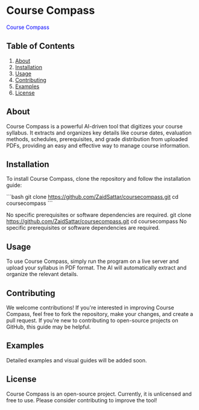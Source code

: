 # Course Compass

<span style="color:blue">Course Compass</span>



## Table of Contents
1. [About](#about)
2. [Installation](#installation)
3. [Usage](#usage)
4. [Contributing](#contributing)
5. [Examples](#examples)
6. [License](#license)

## About
Course Compass is a powerful AI-driven tool that digitizes your course syllabus. It extracts and organizes key details like course dates, evaluation methods, schedules, prerequisites, and grade distribution from uploaded PDFs, providing an easy and effective way to manage course information.

## Installation
To install Course Compass, clone the repository and follow the installation guide:

\`\`\`bash
git clone https://github.com/ZaidSattar/coursecompass.git
cd coursecompass
\`\`\`

No specific prerequisites or software dependencies are required.
git clone https://github.com/ZaidSattar/coursecompass.git
cd coursecompass
No specific prerequisites or software dependencies are required.

## Usage
To use Course Compass, simply run the program on a live server and upload your syllabus in PDF format. The AI will automatically extract and organize the relevant details.

## Contributing
We welcome contributions! If you're interested in improving Course Compass, feel free to fork the repository, make your changes, and create a pull request. If you're new to contributing to open-source projects on GitHub, this guide may be helpful.

## Examples
Detailed examples and visual guides will be added soon.

## License
Course Compass is an open-source project. Currently, it is unlicensed and free to use. Please consider contributing to improve the tool!
